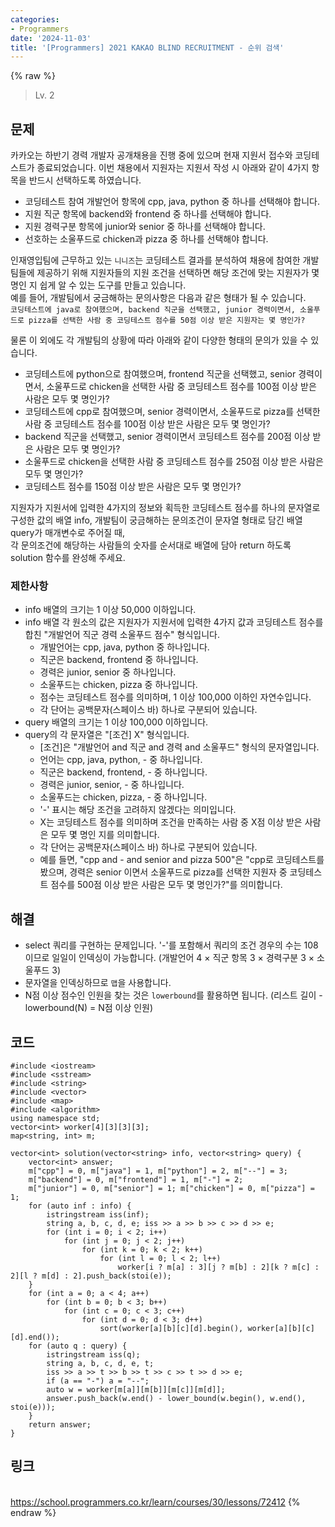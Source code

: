 ```yaml
---
categories:
- Programmers
date: '2024-11-03'
title: '[Programmers] 2021 KAKAO BLIND RECRUITMENT - 순위 검색'
---
```


{% raw %}
> Lv. 2<br>

## 문제
카카오는 하반기 경력 개발자 공개채용을 진행 중에 있으며 현재 지원서 접수와 코딩테스트가 종료되었습니다. 이번 채용에서 지원자는 지원서 작성 시 아래와 같이 4가지 항목을 반드시 선택하도록 하였습니다.

-   코딩테스트 참여 개발언어 항목에 cpp, java, python 중 하나를 선택해야 합니다.
-   지원 직군 항목에 backend와 frontend 중 하나를 선택해야 합니다.
-   지원 경력구분 항목에 junior와 senior 중 하나를 선택해야 합니다.
-   선호하는 소울푸드로 chicken과 pizza 중 하나를 선택해야 합니다.

인재영입팀에 근무하고 있는  `니니즈`는 코딩테스트 결과를 분석하여 채용에 참여한 개발팀들에 제공하기 위해 지원자들의 지원 조건을 선택하면 해당 조건에 맞는 지원자가 몇 명인 지 쉽게 알 수 있는 도구를 만들고 있습니다.  
예를 들어, 개발팀에서 궁금해하는 문의사항은 다음과 같은 형태가 될 수 있습니다.  
`코딩테스트에 java로 참여했으며, backend 직군을 선택했고, junior 경력이면서, 소울푸드로 pizza를 선택한 사람 중 코딩테스트 점수를 50점 이상 받은 지원자는 몇 명인가?`

물론 이 외에도 각 개발팀의 상황에 따라 아래와 같이 다양한 형태의 문의가 있을 수 있습니다.

-   코딩테스트에 python으로 참여했으며, frontend 직군을 선택했고, senior 경력이면서, 소울푸드로 chicken을 선택한 사람 중 코딩테스트 점수를 100점 이상 받은 사람은 모두 몇 명인가?
-   코딩테스트에 cpp로 참여했으며, senior 경력이면서, 소울푸드로 pizza를 선택한 사람 중 코딩테스트 점수를 100점 이상 받은 사람은 모두 몇 명인가?
-   backend 직군을 선택했고, senior 경력이면서 코딩테스트 점수를 200점 이상 받은 사람은 모두 몇 명인가?
-   소울푸드로 chicken을 선택한 사람 중 코딩테스트 점수를 250점 이상 받은 사람은 모두 몇 명인가?
-   코딩테스트 점수를 150점 이상 받은 사람은 모두 몇 명인가?

지원자가 지원서에 입력한 4가지의 정보와 획득한 코딩테스트 점수를 하나의 문자열로 구성한 값의 배열 info, 개발팀이 궁금해하는 문의조건이 문자열 형태로 담긴 배열 query가 매개변수로 주어질 때,  
각 문의조건에 해당하는 사람들의 숫자를 순서대로 배열에 담아 return 하도록 solution 함수를 완성해 주세요.

### 제한사항
-   info 배열의 크기는 1 이상 50,000 이하입니다.
-   info 배열 각 원소의 값은 지원자가 지원서에 입력한 4가지 값과 코딩테스트 점수를 합친 "개발언어 직군 경력 소울푸드 점수" 형식입니다.
    -   개발언어는 cpp, java, python 중 하나입니다.
    -   직군은 backend, frontend 중 하나입니다.
    -   경력은 junior, senior 중 하나입니다.
    -   소울푸드는 chicken, pizza 중 하나입니다.
    -   점수는 코딩테스트 점수를 의미하며, 1 이상 100,000 이하인 자연수입니다.
    -   각 단어는 공백문자(스페이스 바) 하나로 구분되어 있습니다.
-   query 배열의 크기는 1 이상 100,000 이하입니다.
-   query의 각 문자열은 "[조건] X" 형식입니다.
    -   [조건]은 "개발언어 and 직군 and 경력 and 소울푸드" 형식의 문자열입니다.
    -   언어는 cpp, java, python, - 중 하나입니다.
    -   직군은 backend, frontend, - 중 하나입니다.
    -   경력은 junior, senior, - 중 하나입니다.
    -   소울푸드는 chicken, pizza, - 중 하나입니다.
    -   '-' 표시는 해당 조건을 고려하지 않겠다는 의미입니다.
    -   X는 코딩테스트 점수를 의미하며 조건을 만족하는 사람 중 X점 이상 받은 사람은 모두 몇 명인 지를 의미합니다.
    -   각 단어는 공백문자(스페이스 바) 하나로 구분되어 있습니다.
    -   예를 들면, "cpp and - and senior and pizza 500"은 "cpp로 코딩테스트를 봤으며, 경력은 senior 이면서 소울푸드로 pizza를 선택한 지원자 중 코딩테스트 점수를 500점 이상 받은 사람은 모두 몇 명인가?"를 의미합니다.

## 해결
- select 쿼리를 구현하는 문제입니다. '-'를 포함해서 쿼리의 조건 경우의 수는 108이므로 일일이 인덱싱이 가능합니다. (개발언어 4 × 직군 항목 3 × 경력구분 3 × 소울푸드 3)
- 문자열을 인덱싱하므로 `맵`을 사용합니다.
- N점 이상 점수인 인원을 찾는 것은 `lowerbound`를 활용하면 됩니다. (리스트 길이 - lowerbound(N) = N점 이상 인원)

## 코드
```
#include <iostream>
#include <sstream>
#include <string>
#include <vector>
#include <map>
#include <algorithm>
using namespace std;
vector<int> worker[4][3][3][3];
map<string, int> m;

vector<int> solution(vector<string> info, vector<string> query) {
    vector<int> answer;
    m["cpp"] = 0, m["java"] = 1, m["python"] = 2, m["--"] = 3;
    m["backend"] = 0, m["frontend"] = 1, m["-"] = 2;
    m["junior"] = 0, m["senior"] = 1; m["chicken"] = 0, m["pizza"] = 1;
    for (auto inf : info) {
        istringstream iss(inf);
        string a, b, c, d, e; iss >> a >> b >> c >> d >> e;
        for (int i = 0; i < 2; i++)
            for (int j = 0; j < 2; j++)
                for (int k = 0; k < 2; k++)
                    for (int l = 0; l < 2; l++)
                        worker[i ? m[a] : 3][j ? m[b] : 2][k ? m[c] : 2][l ? m[d] : 2].push_back(stoi(e));
    }
    for (int a = 0; a < 4; a++)
        for (int b = 0; b < 3; b++)
            for (int c = 0; c < 3; c++)
                for (int d = 0; d < 3; d++)
                    sort(worker[a][b][c][d].begin(), worker[a][b][c][d].end());
    for (auto q : query) {
        istringstream iss(q);
        string a, b, c, d, e, t;
        iss >> a >> t >> b >> t >> c >> t >> d >> e;
        if (a == "-") a = "--";
        auto w = worker[m[a]][m[b]][m[c]][m[d]];
        answer.push_back(w.end() - lower_bound(w.begin(), w.end(), stoi(e)));
    }
    return answer;
}
```

## 링크
<br>https://school.programmers.co.kr/learn/courses/30/lessons/72412
{% endraw %}